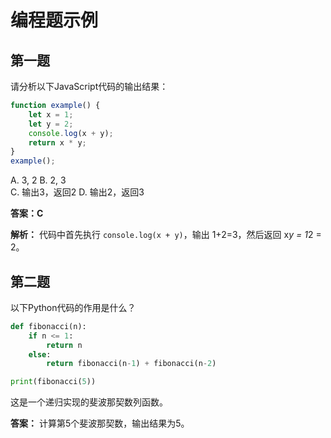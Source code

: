 # 编程题示例

## 第一题

请分析以下JavaScript代码的输出结果：

```javascript
function example() {
    let x = 1;
    let y = 2;
    console.log(x + y);
    return x * y;
}
example();
```

A. 3, 2
B. 2, 3  
C. 输出3，返回2
D. 输出2，返回3

**答案：C**

**解析：** 
代码中首先执行 `console.log(x + y)`，输出 1+2=3，然后返回 x*y = 1*2 = 2。

## 第二题

以下Python代码的作用是什么？

```python
def fibonacci(n):
    if n <= 1:
        return n
    else:
        return fibonacci(n-1) + fibonacci(n-2)

print(fibonacci(5))
```

这是一个递归实现的斐波那契数列函数。

**答案：** 计算第5个斐波那契数，输出结果为5。